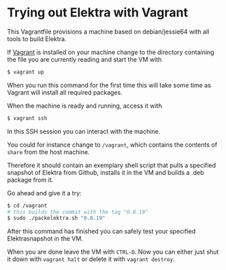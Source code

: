 # Trying out Elektra with Vagrant
This Vagrantfile provisions a machine based on debian/jessie64 with all tools to build Elektra.

If [Vagrant](https://www.vagrantup.com/) is installed on your machine change to the directory containing the file you are currently reading and start the VM with
```bash
$ vagrant up
```
When you run this command for the first time this will take some time as Vagrant will install all required packages.

When the machine is ready and running, access it with
```bash
$ vagrant ssh
```
In this SSH session you can interact with the machine.

You could for instance change to `/vagrant`, which contains the contents of `share` from the host machine.

Therefore it should contain an exemplary shell script that pulls a specified snapshot of Elektra from Github, installs it in the VM and builds a .deb package from it.

Go ahead and give it a try:
```bash
$ cd /vagrant
# this builds the commit with the tag "0.8.19"
$ sudo ./packelektra.sh "0.8.19"
```

After this command has finished you can safely test your specified Elektrasnapshot in the VM.

When you are done leave the VM with `CTRL-D`. Now you can either just shut it down with `vagrant halt` or delete it with `vagrant destroy`.
